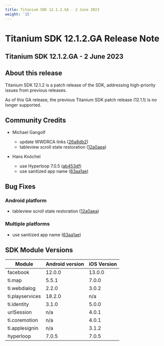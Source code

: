 ```yaml
---
title: Titanium SDK 12.1.2.GA - 2 June 2023
weight: '15'
---
```


# Titanium SDK 12.1.2.GA Release Note

## Titanium SDK 12.1.2.GA - 2 June 2023

## About this release

Titanium SDK 12.1.2 is a patch release of the SDK, addressing high-priority issues from previous releases.

As of this GA release, the previous Titanium SDK patch release (12.1.1) is no longer supported.

## Community Credits

* Michael Gangolf
  * update WWDRCA links ([26a8db2](https://github.com/tidev/titanium_mobile/commit/26a8db24e7a33f342fa97e7aef856fe99880df16))
  * tableview scroll state restoration ([12a0aea](https://github.com/tidev/titanium_mobile/commit/12a0aea7f0a7a5c8cea04f5d3a09bad1760386a6))

* Hans Knöchel
  * use Hyperloop 7.0.5 ([ab453df](https://github.com/tidev/titanium_mobile/commit/ab453dfc0d237021236bb90c21ff3e4e607f768c))
  * use sanitized app name ([63aa1ae](https://github.com/tidev/titanium_mobile/commit/63aa1aee36529016b782ab4baa2c9268efcfd1d1))

## Bug Fixes

### Android platform

* tableview scroll state restoration ([12a0aea](https://github.com/tidev/titanium_mobile/commit/12a0aea7f0a7a5c8cea04f5d3a09bad1760386a6))

### Multiple platforms

* use sanitized app name ([63aa1ae](https://github.com/tidev/titanium_mobile/commit/63aa1aee36529016b782ab4baa2c9268efcfd1d1))

## SDK Module Versions

| Module      | Android version | iOS Version |
| ----------- | --------------- | ----------- |
| facebook | 12.0.0 | 13.0.0 |
| ti.map | 5.5.1 | 7.0.0 |
| ti.webdialog | 2.2.0 | 3.0.2 |
| ti.playservices | 18.2.0 | n/a |
| ti.identity | 3.1.0 | 5.0.0 |
| urlSession | n/a | 4.0.1 |
| ti.coremotion | n/a | 4.0.1 |
| ti.applesignin | n/a | 3.1.2 |
| hyperloop | 7.0.5 | 7.0.5 |

